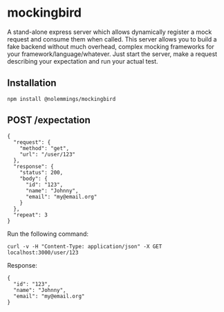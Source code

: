 # mockingbird

A stand-alone express server which allows dynamically register a mock request and consume them when called. This server allows you to build a fake backend without much overhead, complex mocking frameworks for your framework/language/whatever. Just start the server, make a request describing your expectation and run your actual test.

## Installation

```
npm install @nolemmings/mockingbird
```

## POST /expectation

```
{
  "request": {
    "method": "get",
    "url": "/user/123"
  },
  "response": {
    "status": 200,
    "body": {
      "id": "123",
      "name": "Johnny",
      "email": "my@email.org"
    }
  },
  "repeat": 3
}
```

Run the following command:
```
curl -v -H "Content-Type: application/json" -X GET localhost:3000/user/123
```

Response:
```
{
  "id": "123",
  "name": "Johnny",
  "email": "my@email.org"
}
```
